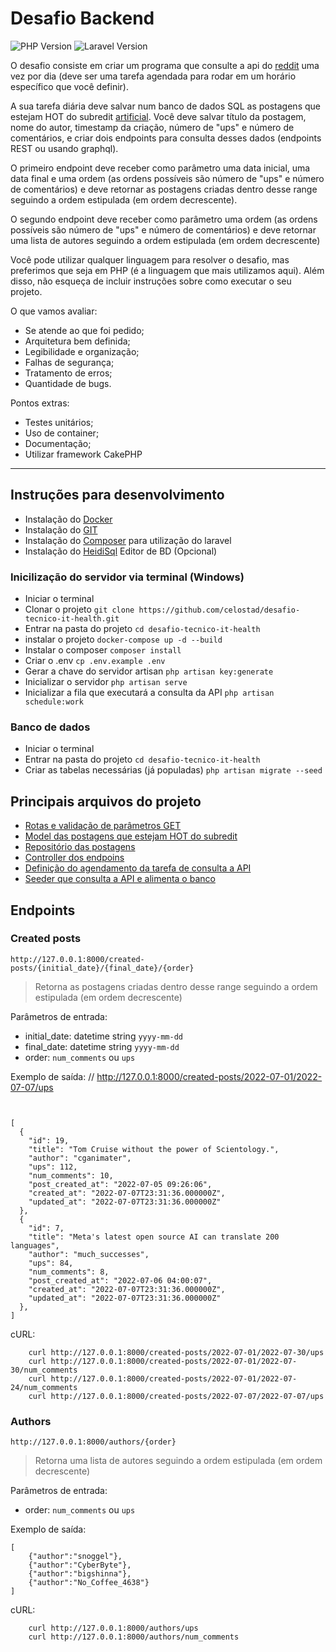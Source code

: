 # Desafio Backend

![PHP Version](https://img.shields.io/badge/7.3-100000?style=for-the-badge&logo=PHP&logoColor=white&labelColor=8780E4&color=FFFFFF)
![Laravel Version](https://img.shields.io/badge/8.75-100000?style=for-the-badge&logo=Laravel&logoColor=white&labelColor=CA4641&color=FFFFFF)

O desafio consiste em criar um programa que consulte a api do [reddit](https://www.reddit.com/dev/api/) uma vez por dia (deve ser uma tarefa agendada para rodar em um horário específico que você definir).

A sua tarefa diária deve salvar num banco de dados SQL as postagens que estejam HOT do subredit [artificial](https://api.reddit.com/r/artificial/hot). Você deve salvar título da postagem, nome do autor, timestamp da criação, número de "ups" e número de comentários, e criar dois endpoints para consulta desses dados (endpoints REST ou usando graphql).

O primeiro endpoint deve receber como parâmetro uma data inicial, uma data final e uma ordem (as ordens possíveis são número de "ups" e número de comentários) e deve retornar as postagens criadas dentro desse range seguindo a ordem estipulada (em ordem decrescente).

O segundo endpoint deve receber como parâmetro uma ordem (as ordens possíveis são número de "ups" e número de comentários) e deve retornar uma lista de autores
seguindo a ordem estipulada (em ordem decrescente)

Você pode utilizar qualquer linguagem para resolver o desafio, mas preferimos que seja em PHP (é a linguagem que mais utilizamos aqui). Além disso, não esqueça de incluir instruções sobre como executar o seu projeto.

O que vamos avaliar:
- Se atende ao que foi pedido;
- Arquitetura bem definida;
- Legibilidade e organização;
- Falhas de segurança;
- Tratamento de erros;
- Quantidade de bugs.

Pontos extras:
- Testes unitários;
- Uso de container;
- Documentação;
- Utilizar framework CakePHP

-----------------------------------

## Instruções para desenvolvimento
- Instalação do [Docker](https://www.docker.com/get-started/)
- Instalação do [GIT](https://git-scm.com/download/)
- Instalação do [Composer](https://getcomposer.org/download/) para utilização do laravel
- Instalação do [HeidiSql](https://www.heidisql.com/download.php) Editor de BD (Opcional)


### Inicilização do servidor via terminal (Windows)
- Iniciar o terminal
- Clonar o projeto `git clone https://github.com/celostad/desafio-tecnico-it-health.git`
- Entrar na pasta do projeto `cd desafio-tecnico-it-health`
- instalar o projeto `docker-compose up -d --build`
- Instalar o composer `composer install`
- Criar o .env `cp .env.example .env`
- Gerar a chave do servidor artisan `php artisan key:generate`
- Inicializar o servidor `php artisan serve`
- Inicializar a fila que executará a consulta da API `php artisan schedule:work`

### Banco de dados
- Iniciar o terminal
- Entrar na pasta do projeto `cd desafio-tecnico-it-health`
- Criar as tabelas necessárias (já populadas) `php artisan migrate --seed`

## Principais arquivos do projeto
- [Rotas e validação de parâmetros GET](routes/web.php)
- [Model das postagens que estejam HOT do subredit](app/Models/HotPost.php)
- [Repositório das postagens](app/Repositories/HotPostRepository.php)
- [Controller dos endpoins](app/Http/Controllers/HotPostController.php)
- [Definição do agendamento da tarefa de consulta a API](app/Console/Kernel.php)
- [Seeder que consulta a API e alimenta o banco](database/seeders/HotPostsTableSeeder.php)

## Endpoints

### Created posts
`http://127.0.0.1:8000/created-posts/{initial_date}/{final_date}/{order}`
> Retorna as postagens criadas dentro desse range seguindo a ordem estipulada (em ordem decrescente)

Parâmetros de entrada:
- initial_date: datetime string `yyyy-mm-dd`
- final_date: datetime string `yyyy-mm-dd`
- order: `num_comments` ou `ups` 

Exemplo de saída:
// http://127.0.0.1:8000/created-posts/2022-07-01/2022-07-07/ups

```
 

[
  {
    "id": 19,
    "title": "Tom Cruise without the power of Scientology.",
    "author": "cganimater",
    "ups": 112,
    "num_comments": 10,
    "post_created_at": "2022-07-05 09:26:06",
    "created_at": "2022-07-07T23:31:36.000000Z",
    "updated_at": "2022-07-07T23:31:36.000000Z"
  },
  {
    "id": 7,
    "title": "Meta's latest open source AI can translate 200 languages",
    "author": "much_successes",
    "ups": 84,
    "num_comments": 8,
    "post_created_at": "2022-07-06 04:00:07",
    "created_at": "2022-07-07T23:31:36.000000Z",
    "updated_at": "2022-07-07T23:31:36.000000Z"
  },
]
```

cURL:
```
    curl http://127.0.0.1:8000/created-posts/2022-07-01/2022-07-30/ups
    curl http://127.0.0.1:8000/created-posts/2022-07-01/2022-07-30/num_comments
    curl http://127.0.0.1:8000/created-posts/2022-07-01/2022-07-24/num_comments
    curl http://127.0.0.1:8000/created-posts/2022-07-07/2022-07-07/ups
```

### Authors
`http://127.0.0.1:8000/authors/{order}`
> Retorna uma lista de autores seguindo a ordem estipulada (em ordem decrescente)

Parâmetros de entrada:
- order: `num_comments` ou `ups` 

Exemplo de saída:
```
[
    {"author":"snoggel"},
    {"author":"CyberByte"},
    {"author":"bigshinna"},
    {"author":"No_Coffee_4638"}
]
```

cURL:
```
    curl http://127.0.0.1:8000/authors/ups
    curl http://127.0.0.1:8000/authors/num_comments
```
